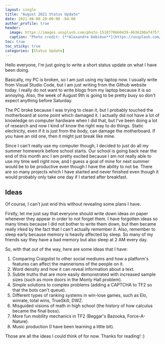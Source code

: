 ```yaml
---
layout: single
title: "August 2021 Status Update"
date: 2021-08-08 20:00:00 -04:00
author_profile: true
header: 
  image: https://images.unsplash.com/photo-1518770660439-4636190af475?ixlib=rb-1.2.1&ixid=MnwxMjA3fDB8MHxwaG90by1wYWdlfHx8fGVufDB8fHx8&auto=format&fit=crop&w=1050&q=80
  caption: "Photo credit: [**Alexandre Debiève**](https://unsplash.com/photos/FO7JIlwjOtU)"
toc: true
toc_sticky: true
categories: [Status Update]
---
```


Hello everyone, I'm just going to write a short status update on what I have been doing.

Basically, my PC is broken, so I am just using my laptop now. I usually write from Visual Studio Code, but I am just writing from the Github website today. I really do not want to write blogs from my laptop because it is so annoying. Also, the week of August 9th is going to be pretty busy so don't expect anything before Saturday. 

The PC broke because I was trying to clean it, but I probably touched the motherboard at some point which damaged it. I actually did not have a lot of knowledge on computer hardware when I did that, but I've been doing a lot of research and now I kind of know the right way to do things. Static electricity, even if it is just from the body, can damage the motherboard. If you have an old one, then it might just break like mine. 

Since I can't really use my computer though, I decided to just do all my summer homework before school starts. Our school is going back near the end of this month anc I am pretty excited because I am not really able to use my time well right now, and I guess a goal of mine for next summer would be to be productive even though I have the ability to not be. There are so many projects which I have started and never finished even though it would probably only take one day if I started after breakfast. 

## Ideas
Of course, I can't just end this without revealing some plans I have. 

Firstly, let me just say that everyone should write down ideas on paper whenever they appear in order to not forget them. I have forgotten ideas so many times because I did not bother to write them down, but then became really irked by the fact that I can't actually remember it. Also, remember to sleep early because memory is heavily affected by sleep. So many of my friends say they have a bad memory but also sleep at 2 AM every day. 

So, with that out of the way, here are some ideas that I have:

1. Comparing Craigslist to other social mediums and how a platform's features can affect the mannerisms of the people on it.
2. Word density and how it can reveal information about a text. 
3. Subtle truths that are more easily demonstrated with increased sample sizes (such as more doors in the Monty Hall problem).
4. Simple solutions to complex problems (adding a CAPTCHA to TF2 so that the bots can't queue).
5. Different types of ranking systems in win-lose games, such as Elo, winrate, total wins, TrueSkill, DWZ. 
6. Misguided visions of math in high school (the history of how calculus became the final boss).
7. More fun mobility mechanics in TF2 (Beggar's Bazooka, Force-A-Nature). 
8. Music production (I have been learning a little bit).

Those are all the ideas I could think of for now. Thanks for reading! :)
